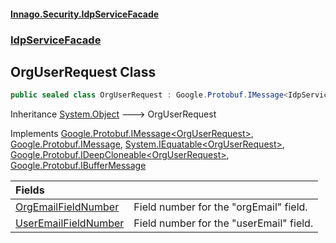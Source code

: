 #### [Innago\.Security\.IdpServiceFacade](../../index.md 'index')
### [IdpServiceFacade](../index.md 'IdpServiceFacade')

## OrgUserRequest Class

```csharp
public sealed class OrgUserRequest : Google.Protobuf.IMessage<IdpServiceFacade.OrgUserRequest>, Google.Protobuf.IMessage, System.IEquatable<IdpServiceFacade.OrgUserRequest>, Google.Protobuf.IDeepCloneable<IdpServiceFacade.OrgUserRequest>, Google.Protobuf.IBufferMessage
```

Inheritance [System\.Object](https://learn.microsoft.com/en-us/dotnet/api/system.object 'System\.Object') &#129106; OrgUserRequest

Implements [Google\.Protobuf\.IMessage&lt;](https://learn.microsoft.com/en-us/dotnet/api/google.protobuf.imessage-1 'Google\.Protobuf\.IMessage\`1')[OrgUserRequest](index.md 'IdpServiceFacade\.OrgUserRequest')[&gt;](https://learn.microsoft.com/en-us/dotnet/api/google.protobuf.imessage-1 'Google\.Protobuf\.IMessage\`1'), [Google\.Protobuf\.IMessage](https://learn.microsoft.com/en-us/dotnet/api/google.protobuf.imessage 'Google\.Protobuf\.IMessage'), [System\.IEquatable&lt;](https://learn.microsoft.com/en-us/dotnet/api/system.iequatable-1 'System\.IEquatable\`1')[OrgUserRequest](index.md 'IdpServiceFacade\.OrgUserRequest')[&gt;](https://learn.microsoft.com/en-us/dotnet/api/system.iequatable-1 'System\.IEquatable\`1'), [Google\.Protobuf\.IDeepCloneable&lt;](https://learn.microsoft.com/en-us/dotnet/api/google.protobuf.ideepcloneable-1 'Google\.Protobuf\.IDeepCloneable\`1')[OrgUserRequest](index.md 'IdpServiceFacade\.OrgUserRequest')[&gt;](https://learn.microsoft.com/en-us/dotnet/api/google.protobuf.ideepcloneable-1 'Google\.Protobuf\.IDeepCloneable\`1'), [Google\.Protobuf\.IBufferMessage](https://learn.microsoft.com/en-us/dotnet/api/google.protobuf.ibuffermessage 'Google\.Protobuf\.IBufferMessage')

| Fields | |
| :--- | :--- |
| [OrgEmailFieldNumber](OrgEmailFieldNumber.md 'IdpServiceFacade\.OrgUserRequest\.OrgEmailFieldNumber') | Field number for the "orgEmail" field\. |
| [UserEmailFieldNumber](UserEmailFieldNumber.md 'IdpServiceFacade\.OrgUserRequest\.UserEmailFieldNumber') | Field number for the "userEmail" field\. |
